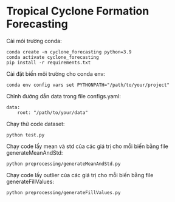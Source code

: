 # Tropical Cyclone Formation Forecasting

Cài môi trường conda: 
```
conda create -n cyclone_forecasting python=3.9
conda activate cyclone_forecasting
pip install -r requirements.txt
```

Cài đặt biến môi trường cho conda env: 
```
conda env config vars set PYTHONPATH="/path/to/your/project"
```

Chỉnh đường dẫn data trong file configs.yaml: 
```
data:
    root: "/path/to/your/data"
```

Chạy thử code dataset: 
```
python test.py
```

Chạy code lấy mean và std của các giá trị cho mỗi biến bằng file generateMeanAndStd:
```
python preprocessing/generateMeanAndStd.py
```

Chạy code lấy outlier của các giá trị cho mỗi biến bằng file generateFillValues:
```
python preprocessing/generateFillValues.py
```
